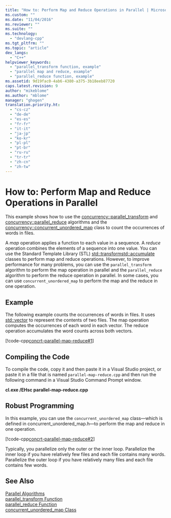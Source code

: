 ```yaml
---
title: "How to: Perform Map and Reduce Operations in Parallel | Microsoft Docs"
ms.custom: ""
ms.date: "11/04/2016"
ms.reviewer: ""
ms.suite: ""
ms.technology: 
  - "devlang-cpp"
ms.tgt_pltfrm: ""
ms.topic: "article"
dev_langs: 
  - "C++"
helpviewer_keywords: 
  - "parallel_transform function, example"
  - "parallel map and reduce, example"
  - "parallel_reduce function, example"
ms.assetid: 9d19fac0-4ab6-4380-a375-3b18eeb87720
caps.latest.revision: 9
author: "mikeblome"
ms.author: "mblome"
manager: "ghogen"
translation.priority.ht: 
  - "cs-cz"
  - "de-de"
  - "es-es"
  - "fr-fr"
  - "it-it"
  - "ja-jp"
  - "ko-kr"
  - "pl-pl"
  - "pt-br"
  - "ru-ru"
  - "tr-tr"
  - "zh-cn"
  - "zh-tw"
---
```

# How to: Perform Map and Reduce Operations in Parallel

This example shows how to use the [concurrency::parallel_transform](reference/concurrency-namespace-functions.md#parallel_transform) and [concurrency::parallel_reduce](reference/concurrency-namespace-functions.md#parallel_reduce) algorithms and the [concurrency::concurrent_unordered_map](../../parallel/concrt/reference/concurrent-unordered-map-class.md) class to count the occurrences of words in files.  
  
 A *map* operation applies a function to each value in a sequence. A *reduce* operation combines the elements of a sequence into one value. You can use the Standard Template Library (STL) [std::transform](http://msdn.microsoft.com/Library/99396865-54fb-47dd-a661-38ce03467854)[std::accumulate](../../standard-library/numeric-functions.md#accumulate) classes to perform map and reduce operations. However, to improve performance for many problems, you can use the `parallel_transform` algorithm to perform the map operation in parallel and the `parallel_reduce` algorithm to perform the reduce operation in parallel. In some cases, you can use `concurrent_unordered_map` to perform the map and the reduce in one operation.  
  
## Example  
 The following example counts the occurrences of words in files. It uses [std::vector](../../standard-library/vector-class.md) to represent the contents of two files. The map operation computes the occurrences of each word in each vector. The reduce operation accumulates the word counts across both vectors.  
  
 [!code-cpp[concrt-parallel-map-reduce#1](../../parallel/concrt/codesnippet/cpp/how-to-perform-map-and-reduce-operations-in-parallel_1.cpp)]  
  
## Compiling the Code  
 To compile the code, copy it and then paste it in a Visual Studio project, or paste it in a file that is named `parallel-map-reduce.cpp` and then run the following command in a Visual Studio Command Prompt window.  
  
 **cl.exe /EHsc parallel-map-reduce.cpp**  
  
## Robust Programming  
 In this example, you can use the `concurrent_unordered_map` class—which is defined in concurrent_unordered_map.h—to perform the map and reduce in one operation.  
  
 [!code-cpp[concrt-parallel-map-reduce#2](../../parallel/concrt/codesnippet/cpp/how-to-perform-map-and-reduce-operations-in-parallel_2.cpp)]  
  
 Typically, you parallelize only the outer or the inner loop. Parallelize the inner loop if you have relatively few files and each file contains many words. Parallelize the outer loop if you have relatively many files and each file contains few words.  
  
## See Also  
 [Parallel Algorithms](../../parallel/concrt/parallel-algorithms.md)   
 [parallel_transform Function](reference/concurrency-namespace-functions.md#parallel_transform)   
 [parallel_reduce Function](reference/concurrency-namespace-functions.md#parallel_reduce)   
 [concurrent_unordered_map Class](../../parallel/concrt/reference/concurrent-unordered-map-class.md)
